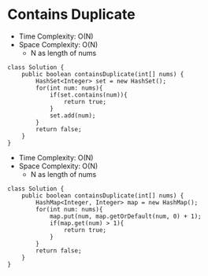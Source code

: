 # Contains Duplicate

- Time Complexity: O(N)
- Space Complexity: O(N)
  - N as length of nums

```
class Solution {
    public boolean containsDuplicate(int[] nums) {
        HashSet<Integer> set = new HashSet();
        for(int num: nums){
            if(set.contains(num)){
                return true;
            }
            set.add(num);
        }
        return false;
    }
}
```

- Time Complexity: O(N)
- Space Complexity: O(N)
  - N as length of nums

```
class Solution {
    public boolean containsDuplicate(int[] nums) {
        HashMap<Integer, Integer> map = new HashMap();
        for(int num: nums){
            map.put(num, map.getOrDefault(num, 0) + 1);
            if(map.get(num) > 1){
                return true;
            }
        }
        return false;
    }
}
```
